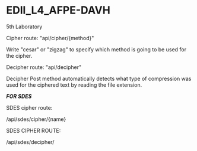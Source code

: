 # EDll_L4_AFPE-DAVH

5th Laboratory

Cipher route: "api/cipher/{method}"

Write "cesar" or "zigzag" to specify which method is going to be used for the cipher.

Decipher route: "api/decipher"

Decipher Post method automatically detects what type of compression was used for the ciphered text by reading the file extension.

***FOR SDES***

SDES cipher route:

/api/sdes/cipher/{name}

SDES CIPHER ROUTE:

/api/sdes/decipher/

